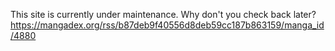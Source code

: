 This site is currently under maintenance. Why don't you check back later?
https://mangadex.org/rss/b87deb9f40556d8deb59cc187b863159/manga_id/4880

